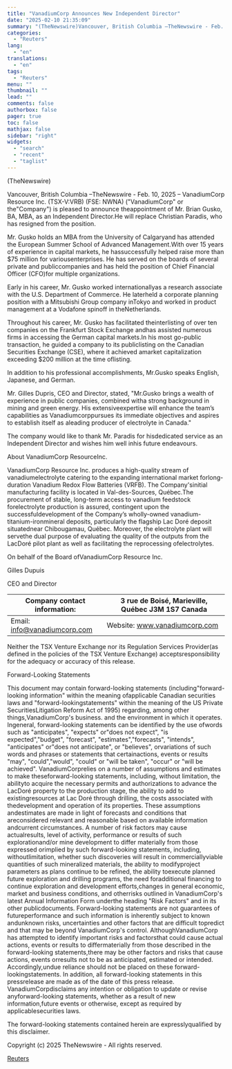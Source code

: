 ```yaml
---
title: "VanadiumCorp Announces New Independent Director"
date: "2025-02-10 21:35:09"
summary: "(TheNewswire)Vancouver, British Columbia –TheNewswire - Feb. 10, 2025 – VanadiumCorp Resource Inc. (TSX-V:VRB) (FSE: NWNA) (\"VanadiumCorp\" or the\"Company\") is pleased to announce theappointment of Mr. Brian Gusko, BA, MBA, as an Independent Director.He will replace Christian Paradis, who has resigned from the position.Mr. Gusko holds an MBA from the University..."
categories:
  - "Reuters"
lang:
  - "en"
translations:
  - "en"
tags:
  - "Reuters"
menu: ""
thumbnail: ""
lead: ""
comments: false
authorbox: false
pager: true
toc: false
mathjax: false
sidebar: "right"
widgets:
  - "search"
  - "recent"
  - "taglist"
---
```


(TheNewswire)




Vancouver, British Columbia –TheNewswire - Feb. 10, 2025 – VanadiumCorp Resource Inc. (TSX-V:VRB) (FSE: NWNA) ("VanadiumCorp" or the"Company") is pleased to announce theappointment of Mr. Brian Gusko, BA, MBA, as an Independent Director.He will replace Christian Paradis, who has resigned from the position.

Mr. Gusko holds an MBA from the University of Calgaryand has attended the European Summer School of Advanced Management.With over 15 years of experience in capital markets, he hassuccessfully helped raise more than $75 million for variousenterprises. He has served on the boards of several private and publiccompanies and has held the position of Chief Financial Officer (CFO)for multiple organizations.

Early in his career, Mr. Gusko worked internationallyas a research associate with the U.S. Department of Commerce. He laterheld a corporate planning position with a Mitsubishi Group company inTokyo and worked in product management at a Vodafone spinoff in theNetherlands.

Throughout his career, Mr. Gusko has facilitated theinterlisting of over ten companies on the Frankfurt Stock Exchange andhas assisted numerous firms in accessing the German capital markets.In his most go-public transaction, he guided a company to its publiclisting on the Canadian Securities Exchange (CSE), where it achieved amarket capitalization exceeding $200 million at the time oflisting.

In addition to his professional accomplishments, Mr.Gusko speaks English, Japanese, and German.

Mr. Gilles Dupris, CEO and Director, stated, "Mr.Gusko brings a wealth of experience in public companies, combined witha strong background in mining and green energy. His extensiveexpertise will enhance the team’s capabilities as Vanadiumcorppursues its immediate objectives and aspires to establish itself as aleading producer of electrolyte in Canada."

The company would like to thank Mr. Paradis for hisdedicated service as an Independent Director and wishes him well inhis future endeavours.

About VanadiumCorp ResourceInc.

VanadiumCorp Resource Inc. produces a high-quality stream of vanadiumelectrolyte catering to the expanding international market forlong-duration Vanadium Redox Flow Batteries (VRFB). The Company'sinitial manufacturing facility is located in Val-des-Sources, Québec.The procurement of stable, long-term access to vanadium feedstock forelectrolyte production is assured, contingent upon the successfuldevelopment of the Company’s wholly-owned vanadium-titanium-ironmineral deposits, particularly the flagship Lac Doré deposit situatednear Chibougamau, Québec. Moreover, the electrolyte plant will servethe dual purpose of evaluating the quality of the outputs from the LacDoré pilot plant as well as facilitating the reprocessing ofelectrolytes.

On behalf of the Board ofVanadiumCorp Resource Inc.

Gilles Dupuis

CEO and Director

| Company contact information: | 3 rue de Boisé,  Marieville, Québec J3M 1S7  Canada |
| --- | --- |
| Email: info@vanadiumcorp.com | Website: www.vanadiumcorp.com |

Neither the TSX Venture Exchange nor its Regulation Services Provider(as defined in the policies of the TSX Venture Exchange) acceptsresponsibility for the adequacy or accuracy of this release.

Forward-Looking Statements

This document may contain forward-looking statements (including"forward-looking information" within the meaning ofapplicable Canadian securities laws and "forward-lookingstatements" within the meaning of the US Private SecuritiesLitigation Reform Act of 1995) regarding, among other things,VanadiumCorp's business. and the environment in which it operates. Ingeneral, forward-looking statements can be identified by the use ofwords such as "anticipates", "expects" or"does not expect", "is expected","budget", "forecast", "estimates","forecasts", "intends", "anticipates" or"does not anticipate", or "believes", orvariations of such words and phrases or statements that certainactions, events or results "may", "could","would", "could" or "will be taken", "occur" or "will be achieved". VanadiumCorprelies on a number of assumptions and estimates to make theseforward-looking statements, including, without limitation, the abilityto acquire the necessary permits and authorizations to advance the LacDoré property to the production stage, the ability to add to existingresources at Lac Doré through drilling, the costs associated with thedevelopment and operation of its properties. These assumptions andestimates are made in light of forecasts and conditions that areconsidered relevant and reasonable based on available information andcurrent circumstances. A number of risk factors may cause actualresults, level of activity, performance or results of such explorationand/or mine development to differ materially from those expressed orimplied by such forward-looking statements, including, withoutlimitation, whether such discoveries will result in commerciallyviable quantities of such mineralized materials, the ability to modifyproject parameters as plans continue to be refined, the ability toexecute planned future exploration and drilling programs, the need foradditional financing to continue exploration and development efforts,changes in general economic, market and business conditions, and otherrisks outlined in VanadiumCorp's latest Annual Information Form underthe heading "Risk Factors" and in its other publicdocuments. Forward-looking statements are not guarantees of futureperformance and such information is inherently subject to known andunknown risks, uncertainties and other factors that are difficult topredict and that may be beyond VanadiumCorp's control. AlthoughVanadiumCorp has attempted to identify important risks and factorsthat could cause actual actions, events or results to differmaterially from those described in the forward-looking statements,there may be other factors and risks that cause actions, events orresults not to be as anticipated, estimated or intended. Accordingly,undue reliance should not be placed on these forward-lookingstatements. In addition, all forward-looking statements in this pressrelease are made as of the date of this press release. VanadiumCorpdisclaims any intention or obligation to update or revise anyforward-looking statements, whether as a result of new information,future events or otherwise, except as required by applicablesecurities laws.

The forward-looking statements contained herein are expresslyqualified by this disclaimer.

Copyright (c) 2025 TheNewswire - All rights reserved.

[Reuters](https://www.tradingview.com/news/reuters.com,2025-02-10:newsml_Tnw1bPspW:0-vanadiumcorp-announces-new-independent-director/)
